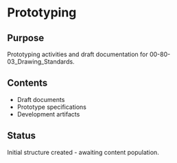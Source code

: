 # Prototyping

## Purpose
Prototyping activities and draft documentation for 00-80-03_Drawing_Standards.

## Contents
- Draft documents
- Prototype specifications
- Development artifacts

## Status
Initial structure created - awaiting content population.
